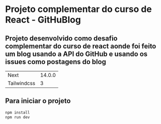 <h1>Projeto complementar do curso de React - GitHuBlog</h1>

<h2>Projeto desenvolvido como desafio complementar do curso de react aonde foi feito um blog usando a API do GitHub e usando os issues como postagens do blog</h2>

<table>
  <tr>
   <td>Next</td>
  <td>14.0.0</td>
  </tr>
  <tr>
    <td>Tailwindcss</td>
    <td>3</td>
  </tr>
</table>

<h2>Para iniciar o projeto</h2>

```bash
npm install
npm run dev
```


